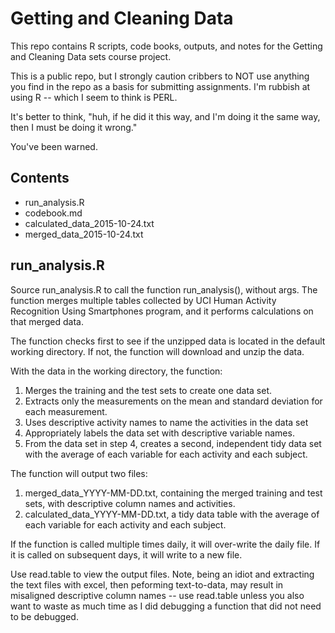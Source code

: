 # Getting and Cleaning Data

This repo contains R scripts, code books, outputs, and notes for the Getting and Cleaning Data sets course project.

This is a public repo, but I strongly caution cribbers to NOT use anything you find in the repo as a basis for submitting assignments. I'm rubbish at using R -- which I seem to think is PERL. 

It's better to think, "huh, if he did it this way, and I'm doing it the same way, then I must be doing it wrong."

You've been warned.

Contents
--------

- run_analysis.R
- codebook.md
- calculated_data_2015-10-24.txt
- merged_data_2015-10-24.txt

run_analysis.R
--------------

Source run_analysis.R to call the function run_analysis(), without args. The function merges multiple tables collected by UCI Human Activity Recognition Using Smartphones program, and it performs calculations on that merged data.

The function checks first to see if the unzipped data is located in the default working directory. If not, the function will download and unzip the data.

With the data in the working directory, the function: 

1. Merges the training and the test sets to create one data set.
2. Extracts only the measurements on the mean and standard deviation for each measurement. 
3. Uses descriptive activity names to name the activities in the data set
4. Appropriately labels the data set with descriptive variable names. 
5. From the data set in step 4, creates a second, independent tidy data set with the average of each variable for each activity and each subject.

The function will output two files:

1. merged_data_YYYY-MM-DD.txt, containing the merged training and test sets, with descriptive column names and activities.
2. calculated_data_YYYY-MM-DD.txt, a tidy data table with the average of each variable for each activity and each subject.

If the function is called multiple times daily, it will over-write the daily file. If it is called on subsequent days, it will write to a new file.

Use read.table to view the output files. Note, being an idiot and extracting the text files with excel, then peforming text-to-data, may result in misaligned descriptive column names -- use read.table unless you also want to waste as much time as I did debugging a function that did not need to be debugged.